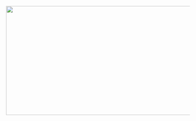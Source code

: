 
<a href="https://www.gitanimals.org/en_US?utm_medium=image&utm_source=jeonghochan&utm_content=line">
  <img
    src="https://render.gitanimals.org/lines/jeonghochan?pet-id=755358894470833161"
    width="600"
    height="300"
  />
</a>
  
